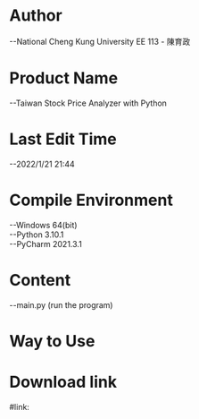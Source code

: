 # Author
--National Cheng Kung University EE 113 - 陳育政<br />

# Product Name
--Taiwan Stock Price Analyzer with Python<br />

# Last Edit Time
--2022/1/21 21:44<br />

# Compile Environment
--Windows 64(bit)<br />
--Python 3.10.1<br />
--PyCharm 2021.3.1<br />

# Content
--main.py (run the program)<br />


# Way to Use


# Download link
#link:

